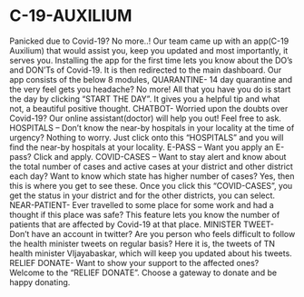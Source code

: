 # C-19-AUXILIUM
Panicked due to Covid-19? No more..!   Our team came up with an app(C-19 Auxilium) that would assist you, keep you updated and most importantly, it serves you. Installing the app for the first time lets you know about the DO’s and DON’Ts of Covid-19. It is then redirected to the main dashboard. Our app consists of the below 8 modules, QUARANTINE-  14 day quarantine and the very feel gets you headache? No more! All that you have you do is start the day by clicking “START THE DAY”. It gives you a helpful tip and what not, a beautiful positive thought. CHATBOT- Worried upon the doubts over Covid-19? Our online assistant(doctor) will help you out! Feel free to ask. HOSPITALS – Don’t know the near-by hospitals in your locality at the time of urgency? Nothing to worry. Just click onto this “HOSPITALS” and you will find the near-by hospitals at your locality. E-PASS – Want you apply an E-pass? Click and apply. COVID-CASES – Want to stay alert and know about the total number of cases and active cases at your district and other district each day? Want to know which state has higher number of cases? Yes, then this is where you get to see these. Once you click this “COVID-CASES”, you get the status in your district and for the other districts, you can select. NEAR-PATIENT- Ever travelled to some place for some work and had a thought if this place was safe? This feature lets you know the number of patients that are affected by Covid-19 at that place. MINISTER TWEET- Don’t have an account in twitter? Are you person who feels difficult to follow the health minister tweets on regular basis? Here it is, the tweets of TN health minister VIjayabaskar, which will keep you updated about his tweets. RELIEF DONATE- Want to show your support to the affected ones? Welcome to the “RELIEF DONATE”. Choose a gateway to donate and be happy donating.        
